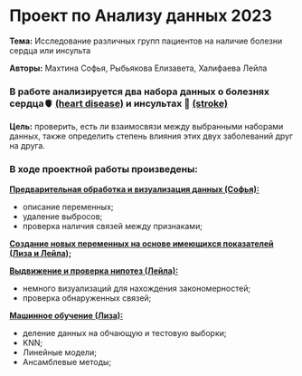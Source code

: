 # Проект по Анализу данных 2023
__Тема:__ Исследование различных групп пациентов на наличие болезни сердца или инсульта

__Авторы:__ Махтина Софья, Рыбьякова Елизавета, Халифаева Лейла

### В работе анализируется два набора данных о болезнях сердца🫀 [(heart disease)](https://www.kaggle.com/datasets/alexteboul/heart-disease-health-indicators-dataset) и инсультах 🧠 [(stroke)](https://www.kaggle.com/datasets/zzettrkalpakbal/full-filled-brain-stroke-dataset?select=full_data.csv)

__Цель:__ проверить, есть ли взаимосвязи между выбранными наборами данных, также определить степень влияния этих двух заболеваний друг на друга.

### В ходе проектной работы произведены:
<u> __Предварительная обработка и визуализация данных (Софья):__ </u>
* описание переменных;
* удаление выбросов;
* проверка наличия связей между признаками;

<u>__Создание новых переменных на основе имеющихся показателей (Лиза и Лейла);__</u>

<u>__Выдвижение и проверка нипотез (Лейла):__</u>
* немного визуализаций для нахождения закономерностей;
* проверка обнаруженных связей;

<u>__Машинное обучение (Лиза):__</u>
* деление данных на обчающую и тестовую выборки;
* KNN;
* Линейные модели;
* Ансамблевые методы;


